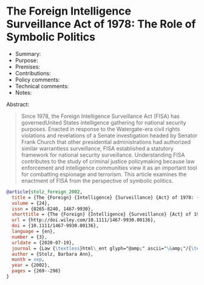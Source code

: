 # The Foreign Intelligence Surveillance Act of 1978: The Role of Symbolic Politics

- Summary:
- Purpose:
- Premises:
- Contributions:
- Policy comments:
- Technical comments:
- Notes:

Abstract:

>Since 1978, the Foreign Intelligence Surveillance Act (FISA) has governedUnited States intelligence gathering for
national security purposes. Enacted in response to the Watergate-era civil rights violations and revelations of a Senate
investigation headed by Senator Frank Church that other presidential administrations had authorized similar warrantless
surveillance, FISA established a statutory framework for national security surveillance. Understanding FISA contributes
to the study of criminal justice policymaking because law enforcement and intelligence communities view it as an
important tool for combatting espionage and terrorism. This article examines the enactment of FISA from the perspective
of symbolic politics.

```bib
@article{stolz_foreign_2002,
  title = {The {Foreign} {Intelligence} {Surveillance} {Act} of 1978: {The} {Role} of {Symbolic} {Politics}},
  volume = {24},
  issn = {0265-8240, 1467-9930},
  shorttitle = {The {Foreign} {Intelligence} {Surveillance} {Act} of 1978},
  url = {http://doi.wiley.com/10.1111/1467-9930.00136},
  doi = {10.1111/1467-9930.00136},
  language = {en},
  number = {3},
  urldate = {2020-07-19},
  journal = {Law {\textless}html\_ent glyph="@amp;" ascii="\&amp;"/{\textgreater} Policy},
  author = {Stolz, Barbara Ann},
  month = sep,
  year = {2002},
  pages = {269--298}
}
```
